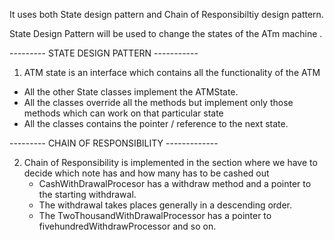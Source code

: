 

It uses both State design pattern and Chain of Responsibiltiy design pattern.

State Design Pattern will be used to change the states of the ATm machine . 

---------       STATE DESIGN PATTERN     -----------

 1.  ATM state is an interface which contains all the functionality of the ATM 
   - All the other State classes implement the ATMState.
   - All the classes override all the methods but implement only those methods which can work on that particular state
   - All the classes contains the pointer / reference to the next state. 

---------      CHAIN OF RESPONSIBILITY    -------------

 2. Chain of Responsibility is implemented in the section where we have to decide which note has and how many has to be cashed out 
    - CashWithDrawalProcesor has a withdraw method and a pointer to the starting withdrawal. 
    - The withdrawal takes places generally in a descending order. 
    - The TwoThousandWithDrawalProcessor has a pointer to fivehundredWithdrawProcessor and so on. 
    